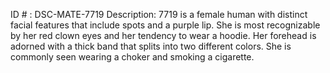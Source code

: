 ID # : DSC-MATE-7719
Description: 7719 is a female human with distinct facial features that include spots and a purple lip. She is most recognizable by her red clown eyes and her tendency to wear a hoodie. Her forehead is adorned with a thick band that splits into two different colors. She is commonly seen wearing a choker and smoking a cigarette.